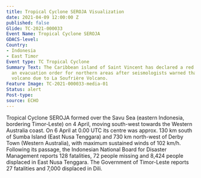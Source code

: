 ```yaml
---
title: Tropical Cyclone SEROJA Visualization
date: 2021-04-09 12:00:00 Z
published: false
Glide: TC-2021-000033
Event Name: Tropical Cyclone SEROJA
GDACS-level: 
Country:
- Indonesia
- East Timor
Event type: TC Tropical Cyclone
Summary Text: The Caribbean island of Saint Vincent has declared a red alert and issued
  an evacuation order for northern areas after seismologists warned that the La Soufrière
  volcano due to La Soufrière Volcano.
Feature Image: TC-2021-000033-media-01
Status: alert
Post-type: 
source: ECHO
---
```


Tropical Cyclone SEROJA formed over the Savu Sea (eastern Indonesia, bordering Timor-Leste) on 4 April, moving south-west towards the Western Australia coast. On 6 April at 0.00 UTC its centre was approx. 130 km south of Sumba Island (East Nusa Tenggara) and 730 km north-west of Derby Town (Western Australia), with maximum sustained winds of 102 km/h. Following its passage, the Indonesian National Board for Disaster Management reports 128 fatalities, 72 people missing and 8,424 people displaced in East Nusa Tenggara. The Government of Timor-Leste reports 27 fatalities and 7,000 displaced in Dili.
